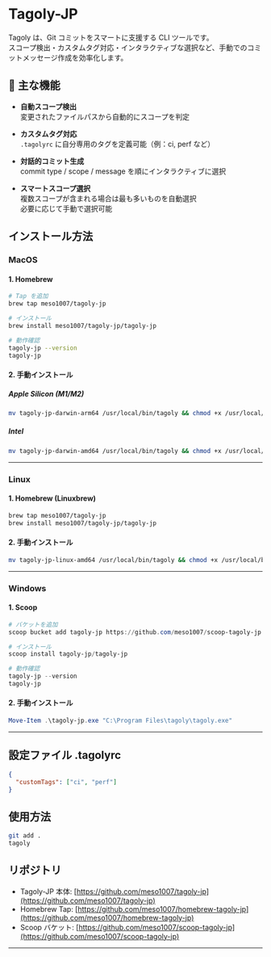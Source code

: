# Tagoly-JP

Tagoly は、Git コミットをスマートに支援する CLI ツールです。  
スコープ検出・カスタムタグ対応・インタラクティブな選択など、手動でのコミットメッセージ作成を効率化します。

## 🚀 主な機能

- **自動スコープ検出**  
  変更されたファイルパスから自動的にスコープを判定

- **カスタムタグ対応**  
  `.tagolyrc` に自分専用のタグを定義可能（例：ci, perf など）

- **対話的コミット生成**  
  commit type / scope / message を順にインタラクティブに選択

- **スマートスコープ選択**  
  複数スコープが含まれる場合は最も多いものを自動選択  
  必要に応じて手動で選択可能

## インストール方法

### **MacOS**

#### 1. Homebrew
```bash
# Tap を追加
brew tap meso1007/tagoly-jp

# インストール
brew install meso1007/tagoly-jp/tagoly-jp

# 動作確認
tagoly-jp --version
tagoly-jp
```

#### 2. 手動インストール
##### Apple Silicon (M1/M2)
```bash
mv tagoly-jp-darwin-arm64 /usr/local/bin/tagoly && chmod +x /usr/local/bin/tagoly
```
##### Intel
```bash
mv tagoly-jp-darwin-amd64 /usr/local/bin/tagoly && chmod +x /usr/local/bin/tagoly
```
--------

### **Linux**
#### 1. Homebrew (Linuxbrew)
```bash
brew tap meso1007/tagoly-jp
brew install meso1007/tagoly-jp/tagoly-jp
```
#### 2. 手動インストール
```bash
mv tagoly-jp-linux-amd64 /usr/local/bin/tagoly && chmod +x /usr/local/bin/tagoly
```
--------

### **Windows**
#### 1. Scoop
```powershell
# バケットを追加
scoop bucket add tagoly-jp https://github.com/meso1007/scoop-tagoly-jp

# インストール
scoop install tagoly-jp/tagoly-jp

# 動作確認
tagoly-jp --version
tagoly-jp
```
#### 2. 手動インストール
```powershell
Move-Item .\tagoly-jp.exe "C:\Program Files\tagoly\tagoly.exe"
```

--------

## 設定ファイル .tagolyrc
```json
{
  "customTags": ["ci", "perf"]
}
```

## 使用方法
```bash
git add .
tagoly
```

## リポジトリ

- Tagoly-JP 本体: [https://github.com/meso1007/tagoly-jp](https://github.com/meso1007/tagoly-jp)  
- Homebrew Tap: [https://github.com/meso1007/homebrew-tagoly-jp](https://github.com/meso1007/homebrew-tagoly-jp)  
- Scoop バケット: [https://github.com/meso1007/scoop-tagoly-jp](https://github.com/meso1007/scoop-tagoly-jp)

---
